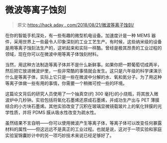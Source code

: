 # 微波等离子蚀刻

> 原文:[https://hack aday . com/2018/08/21/微波等离子蚀刻/](https://hackaday.com/2018/08/21/plasma-etching-in-a-microwave/)

在你的智能手机深处，有一些有趣的微型机电设备。加速度计是一种 MEMS 器件，采用世界上一些最令人印象深刻的工业工艺生产。有时候，这些纳米级的设备是用等离子蚀刻法生产的，这听起来和实际一样酷。曾经是极其昂贵的工业过程的领域，现在你可以在微波中用等离子体蚀刻材料。

当然，用这种方法制造等离子体并不是什么新鲜事。如果你把一颗葡萄切成两半，然后把它放进微波炉里，一些非常酷的事情就会发生。这只是六年级的科学课演示什么是等离子体，实际上它只是一些在微波中分解的水、氧和氮分子。为了用这种等离子体做一些有用的事情，你需要一个稍微可控一些的环境。

这篇论文背后的研究人员使用了一个抽真空(约 300 毫托)的小烧瓶，将其放入微波炉中几秒钟。实验包括将氧化石墨烯还原成石墨烯，并成功生产出与 PET 薄膜结合的小方块石墨烯。其他实验改变了沉积在玻璃显微镜载玻片上的氧化锌膜的光学性质，并将 PDMS 膜从吸水性改变为疏水性。

虽然结果不言自明——你可以使用微波产生等离子体，等离子体可以改变任何暴露材料的属性——但这远远不是真正的工业过程。也就是说，这对于一项实验和家庭实验室锦囊妙计中的另一项巧妙技术来说已经足够好了。